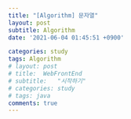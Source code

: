 ```yaml
---
title: "[Algorithm] 문자열"
layout: post
subtitle: Algorithm
date: '2021-06-04 01:45:51 +0900'

categories: study
tags: Algorithm
# layout: post
# title:  WebFrontEnd
# subtitle:   "시작하기"
# categories: study
# tags: java
comments: true
---
```


